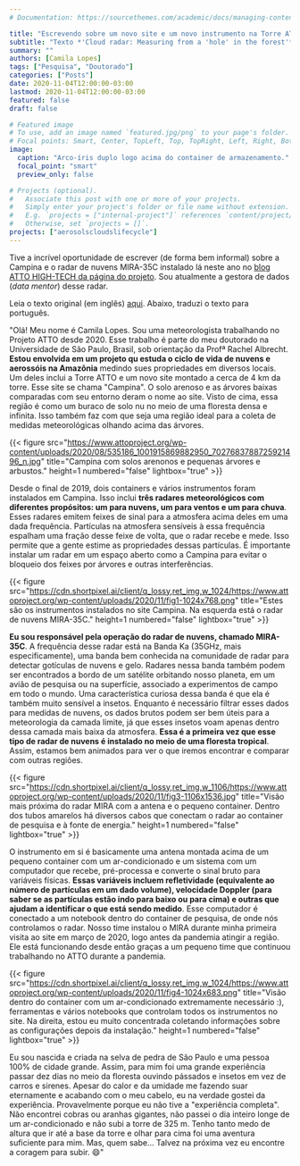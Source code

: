 ```yaml
---
# Documentation: https://sourcethemes.com/academic/docs/managing-content/

title: "Escrevendo sobre um novo site e um novo instrumento na Torre ATTO"
subtitle: "Texto *'Cloud radar: Measuring from a 'hole' in the forest'* (Radar de nuvens: Medindo de um 'buraco' na floresta) no ATTO HIGH-TECH"
summary: ""
authors: [Camila Lopes]
tags: ["Pesquisa", "Doutorado"]
categories: ["Posts"]
date: 2020-11-04T12:00:00-03:00
lastmod: 2020-11-04T12:00:00-03:00
featured: false
draft: false

# Featured image
# To use, add an image named `featured.jpg/png` to your page's folder.
# Focal points: Smart, Center, TopLeft, Top, TopRight, Left, Right, BottomLeft, Bottom, BottomRight.
image:
  caption: "Arco-íris duplo logo acima do container de armazenamento."
  focal_point: "smart"
  preview_only: false

# Projects (optional).
#   Associate this post with one or more of your projects.
#   Simply enter your project's folder or file name without extension.
#   E.g. `projects = ["internal-project"]` references `content/project/deep-learning/index.md`.
#   Otherwise, set `projects = []`.
projects: ["aerosolscloudslifecycle"]
---
```


Tive a incrível oportunidade de escrever (de forma bem informal) sobre a Campina e o radar de nuvens MIRA-35C instalado lá neste ano no [blog ATTO HIGH-TECH da página do projeto](https://www.attoproject.org/category/high-tech/). Sou atualmente a gestora de dados (*data mentor*) desse radar.

Leia o texto original (em inglês) [aqui](https://www.attoproject.org/cloud-radar-measuring-from-a-hole-in-the-forest/). Abaixo, traduzi o texto para português.

"Olá! Meu nome é Camila Lopes. Sou uma meteorologista trabalhando no Projeto ATTO desde 2020. Esse trabalho é parte do meu doutorado na Universidade de São Paulo, Brasil, sob orientação da Profª Rachel Albrecht. **Estou envolvida em um projeto qu estuda o ciclo de vida de nuvens e aerossóis na Amazônia** medindo sues propriedades em diversos locais. Um deles inclui a Torre ATTO e um novo site montado a cerca de 4 km da torre. Esse site se chama "Campina". O solo arenoso e as árvores baixas comparadas com seu entorno deram o nome ao site. Visto de cima, essa região é como um buraco de solo nu no meio de uma floresta densa e infinita. Isso também faz com que seja uma região ideal para a coleta de medidas meteorológicas olhando acima das árvores.  

{{< figure src="https://www.attoproject.org/wp-content/uploads/2020/08/535186_1001915869882950_7027683788725921496_n.jpg" title="Campina com solos arenonos e pequenas árvores e arbustos." height=1 numbered="false" lightbox="true" >}}

Desde o final de 2019, dois containers e vários instrumentos foram instalados em Campina. Isso inclui **três radares meteorológicos com diferentes propósitos: um para nuvens, um para ventos e um para chuva**. Esses radares emitem feixes de sinal para a atmosfera acima deles em uma dada frequência. Partículas na atmosfera sensíveis à essa frequência espalham uma fração desse feixe de volta, que o radar recebe e mede. Isso permite que a gente estime as propriedades dessas partículas. É importante instalar um radar em um espaço aberto como a Campina para evitar o bloqueio dos feixes por árvores e outras interferências.  

{{< figure src="https://cdn.shortpixel.ai/client/q_lossy,ret_img,w_1024/https://www.attoproject.org/wp-content/uploads/2020/11/fig1-1024x768.png" title="Estes são os instrumentos instalados no site Campina. Na esquerda está o radar de nuvens MIRA-35C." height=1 numbered="false" lightbox="true" >}}

**Eu sou responsável pela operação do radar de nuvens, chamado MIRA-35C**. A frequência desse radar está na Banda Ka (35GHz, mais especificamente), uma banda bem conhecida na comunidade de radar para detectar gotículas de nuvens e gelo. Radares nessa banda também podem ser encontrados a bordo de um satélite orbitando nosso planeta, em um avião de pesquisa ou na superfície, associado a experimentos de campo em todo o mundo. Uma característica curiosa dessa banda é que ela é também muito sensível a insetos. Enquanto é necessário filtrar esses dados para medidas de nuvens, os dados brutos podem ser bem úteis para a meteorologia da camada limite, já que esses insetos voam apenas dentro dessa camada mais baixa da atmosfera. **Essa é a primeira vez que esse tipo de radar de nuvens é instalado no meio de uma floresta tropical**. Assim, estamos bem animados para ver o que iremos encontrar e comparar com outras regiões.  

{{< figure src="https://cdn.shortpixel.ai/client/q_lossy,ret_img,w_1106/https://www.attoproject.org/wp-content/uploads/2020/11/fig3-1106x1536.jpg" title="Visão mais próxima do radar MIRA com a antena e o pequeno container. Dentro dos tubos amarelos há diversos cabos que conectam o radar ao container de pesquisa e à fonte de energia." height=1 numbered="false" lightbox="true" >}}

O instrumento em si é basicamente uma antena montada acima de um pequeno container com um ar-condicionado e um sistema com um computador que recebe, pré-processa e converte o sinal bruto para variáveis físicas. **Essas variáveis incluem refletividade (equivalente ao número de partículas em um dado volume), velocidade Doppler (para saber se as partículas estão indo para baixo ou para cima) e outras que ajudam a identificar o que está sendo medido**. Esse computador é conectado a um notebook dentro do container de pesquisa, de onde nós controlamos o radar. Nosso time instalou o MIRA durante minha primeira visita ao site em março de 2020, logo antes da pandemia atingir a região. Ele está funcionando desde então graças a um pequeno time que continuou trabalhando no ATTO durante a pandemia.

{{< figure src="https://cdn.shortpixel.ai/client/q_lossy,ret_img,w_1024/https://www.attoproject.org/wp-content/uploads/2020/11/fig4-1024x683.png" title="Visão dentro do container com um ar-condicionado extremamente necessário :), ferramentas e vários notebooks que controlam todos os instrumentos no site. Na direita, estou eu muito concentrada coletando informações sobre as configurações depois da instalação." height=1 numbered="false" lightbox="true" >}}

Eu sou nascida e criada na selva de pedra de São Paulo e uma pessoa 100% de cidade grande. Assim, para mim foi uma grande experiência passar dez dias no meio da floresta ouvindo pássados e insetos em vez de carros e sirenes. Apesar do calor e da umidade me fazendo suar eternamente e acabando com o meu cabelo, eu na verdade gostei da experiência. Provavelmente porque eu não tive a "experiência completa". Não encontrei cobras ou aranhas gigantes, não passei o dia inteiro longe de um ar-condicionado e não subi a torre de 325 m. Tenho tanto medo de altura que ir até a base da torre e olhar para cima foi uma aventura suficiente para mim. Mas, quem sabe... Talvez na próxima vez eu encontre a coragem para subir. :smile:"
